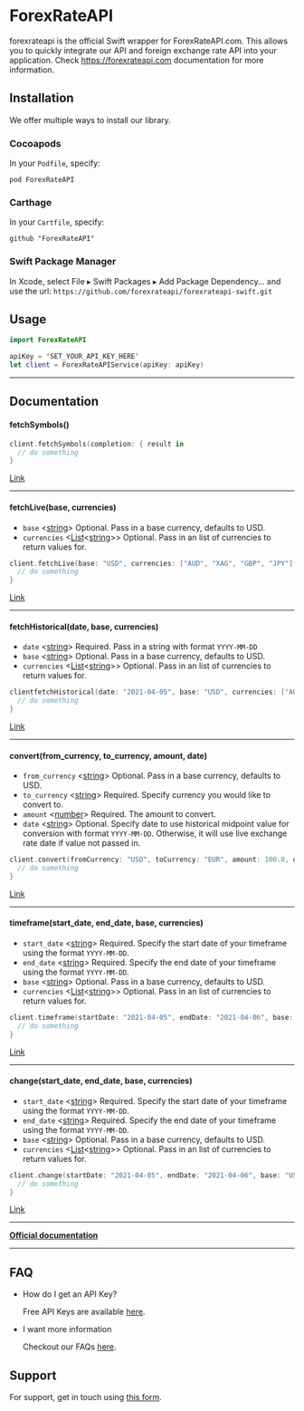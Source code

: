# ForexRateAPI

forexrateapi is the official Swift wrapper for ForexRateAPI.com. This allows you to quickly integrate our API and foreign exchange rate API into your application. Check https://forexrateapi.com documentation for more information.

## Installation

We offer multiple ways to install our library.

### Cocoapods

In your `Podfile`, specify:

`pod ForexRateAPI`

### Carthage

In your `Cartfile`, specify:

`github "ForexRateAPI"`

### Swift Package Manager

In Xcode, select File ▸ Swift Packages ▸ Add Package Dependency… and use the url: `https://github.com/forexrateapi/forexrateapi-swift.git`

## Usage

```swift
import ForexRateAPI

apiKey = 'SET_YOUR_API_KEY_HERE'
let client = ForexRateAPIService(apiKey: apiKey)
```
---
## Documentation

#### fetchSymbols()
```swift
client.fetchSymbols(completion: { result in
  // do something
}
```

[Link](https://forexrateapi.com/documentation#api_symbol)

---
#### fetchLive(base, currencies)

- `base` <[string]> Optional. Pass in a base currency, defaults to USD.
- `currencies` <[List]<[string]>> Optional. Pass in an list of currencies to return values for.

```swift
client.fetchLive(base: "USD", currencies: ["AUD", "XAG", "GBP", "JPY"], completion: { result in
  // do something
}
```

[Link](https://forexrateapi.com/documentation#api_realtime)

---
#### fetchHistorical(date, base, currencies)

- `date` <[string]> Required. Pass in a string with format `YYYY-MM-DD`
- `base` <[string]> Optional. Pass in a base currency, defaults to USD.
- `currencies` <[List]<[string]>> Optional. Pass in an list of currencies to return values for.

```swift
clientfetchHistorical(date: "2021-04-05", base: "USD", currencies: ["AUD", "XAG", "GBP", "JPY"], completion: { result in
  // do something
}
```

[Link](https://forexrateapi.com/documentation#api_historical)

---
#### convert(from_currency, to_currency, amount, date)

- `from_currency` <[string]> Optional. Pass in a base currency, defaults to USD.
- `to_currency` <[string]> Required. Specify currency you would like to convert to.
- `amount` <[number]> Required. The amount to convert.
- `date` <[string]> Optional. Specify date to use historical midpoint value for conversion with format `YYYY-MM-DD`. Otherwise, it will use live exchange rate date if value not passed in.

```swift
client.convert(fromCurrency: "USD", toCurrency: "EUR", amount: 100.0, date: "2021-04-05", completion: { result in
  // do something
}
```

[Link](https://forexrateapi.com/documentation#api_convert)

---
#### timeframe(start_date, end_date, base, currencies)

- `start_date` <[string]> Required. Specify the start date of your timeframe using the format `YYYY-MM-DD`.
- `end_date` <[string]> Required. Specify the end date of your timeframe using the format `YYYY-MM-DD`.
- `base` <[string]> Optional. Pass in a base currency, defaults to USD.
- `currencies` <[List]<[string]>> Optional. Pass in an list of currencies to return values for.

```swift
client.timeframe(startDate: "2021-04-05", endDate: "2021-04-06", base: "USD", currencies: ["AUD", "XAG", "GBP", "JPY"], completion: { result in
  // do something
}
```

[Link](https://forexrateapi.com/documentation#api_timeframe)

---
#### change(start_date, end_date, base, currencies)

- `start_date` <[string]> Required. Specify the start date of your timeframe using the format `YYYY-MM-DD`.
- `end_date` <[string]> Required. Specify the end date of your timeframe using the format `YYYY-MM-DD`.
- `base` <[string]> Optional. Pass in a base currency, defaults to USD.
- `currencies` <[List]<[string]>> Optional. Pass in an list of currencies to return values for.

```swift
client.change(startDate: "2021-04-05", endDate: "2021-04-06", base: "USD", currencies: ["AUD", "XAG", "GBP", "JPY"], completion: { result in
  // do something
}
```

[Link](https://forexrateapi.com/documentation#api_change)

---
**[Official documentation](https://forexrateapi.com/documentation)**


---
## FAQ

- How do I get an API Key?

    Free API Keys are available [here](https://forexrateapi.com).

- I want more information

    Checkout our FAQs [here](https://forexrateapi.com/faq).


## Support

For support, get in touch using [this form](https://forexrateapi.com/contact).


[List]: https://www.w3schools.com/python/python_datatypes.asp 'List'
[number]: https://www.w3schools.com/python/python_datatypes.asp 'Number'
[string]: https://www.w3schools.com/python/python_datatypes.asp 'String'